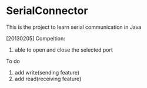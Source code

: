 SerialConnector
===============

This is the project to learn serial communication in Java

[20130205]
Compeltion:

1. able to open and close the selected port

To do 

1. add write(sending feature) 
2. add read(receiving feature) 
